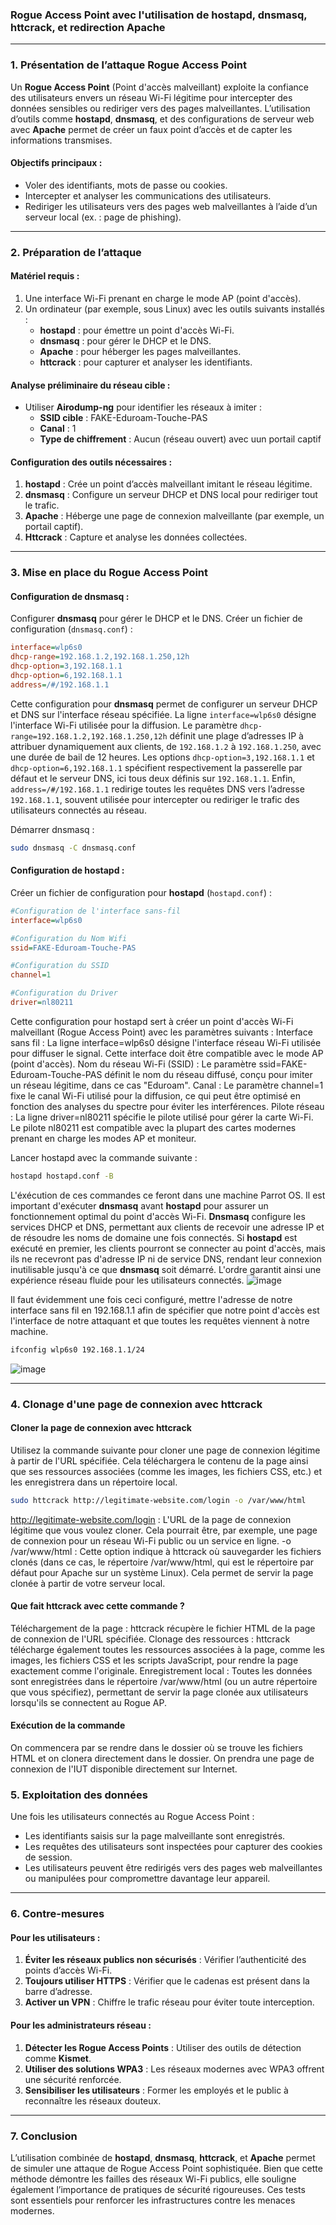 ### **Rogue Access Point avec l'utilisation de hostapd, dnsmasq, httcrack, et redirection Apache**
---
### 1. **Présentation de l’attaque Rogue Access Point**
Un **Rogue Access Point** (Point d'accès malveillant) exploite la confiance des utilisateurs envers un réseau Wi-Fi légitime pour intercepter des données sensibles ou rediriger vers des pages malveillantes. L’utilisation d’outils comme **hostapd**, **dnsmasq**, et des configurations de serveur web avec **Apache** permet de créer un faux point d’accès et de capter les informations transmises.

#### Objectifs principaux :
- Voler des identifiants, mots de passe ou cookies.
- Intercepter et analyser les communications des utilisateurs.
- Rediriger les utilisateurs vers des pages web malveillantes à l’aide d’un serveur local (ex. : page de phishing).

---

### 2. **Préparation de l’attaque**
#### **Matériel requis :**
1. Une interface Wi-Fi prenant en charge le mode AP (point d'accès).
2. Un ordinateur (par exemple, sous Linux) avec les outils suivants installés :
   - **hostapd** : pour émettre un point d'accès Wi-Fi.
   - **dnsmasq** : pour gérer le DHCP et le DNS.
   - **Apache** : pour héberger les pages malveillantes.
   - **httcrack** : pour capturer et analyser les identifiants.

#### **Analyse préliminaire du réseau cible :**
- Utiliser **Airodump-ng** pour identifier les réseaux à imiter :
  - **SSID cible** : FAKE-Eduroam-Touche-PAS
  - **Canal** : 1
  - **Type de chiffrement** : Aucun (réseau ouvert) avec uun portail captif

#### Configuration des outils nécessaires :
1. **hostapd** : Crée un point d’accès malveillant imitant le réseau légitime.
2. **dnsmasq** : Configure un serveur DHCP et DNS local pour rediriger tout le trafic.
3. **Apache** : Héberge une page de connexion malveillante (par exemple, un portail captif).
4. **Httcrack** : Capture et analyse les données collectées.

---
### 3. **Mise en place du Rogue Access Point**
#### **Configuration de dnsmasq :**
Configurer **dnsmasq** pour gérer le DHCP et le DNS. Créer un fichier de configuration (`dnsmasq.conf`) :
```ini
interface=wlp6s0
dhcp-range=192.168.1.2,192.168.1.250,12h
dhcp-option=3,192.168.1.1
dhcp-option=6,192.168.1.1
address=/#/192.168.1.1
```

Cette configuration pour **dnsmasq** permet de configurer un serveur DHCP et DNS sur l'interface réseau spécifiée. La ligne `interface=wlp6s0` désigne l'interface Wi-Fi utilisée pour la diffusion. Le paramètre `dhcp-range=192.168.1.2,192.168.1.250,12h` définit une plage d’adresses IP à attribuer dynamiquement aux clients, de `192.168.1.2` à `192.168.1.250`, avec une durée de bail de 12 heures. Les options `dhcp-option=3,192.168.1.1` et `dhcp-option=6,192.168.1.1` spécifient respectivement la passerelle par défaut et le serveur DNS, ici tous deux définis sur `192.168.1.1`. Enfin, `address=/#/192.168.1.1` redirige toutes les requêtes DNS vers l’adresse `192.168.1.1`, souvent utilisée pour intercepter ou rediriger le trafic des utilisateurs connectés au réseau. 

Démarrer dnsmasq :
```bash
sudo dnsmasq -C dnsmasq.conf
```

#### **Configuration de hostapd :**
Créer un fichier de configuration pour **hostapd** (`hostapd.conf`) :
```ini
#Configuration de l'interface sans-fil 
interface=wlp6s0

#Configuration du Nom Wifi
ssid=FAKE-Eduroam-Touche-PAS

#Configuration du SSID
channel=1

#Configuration du Driver
driver=nl80211
```
Cette configuration pour hostapd sert à créer un point d'accès Wi-Fi malveillant (Rogue Access Point) avec les paramètres suivants :
Interface sans fil : La ligne interface=wlp6s0 désigne l'interface réseau Wi-Fi utilisée pour diffuser le signal. Cette interface doit être compatible avec le mode AP (point d'accès).
Nom du réseau Wi-Fi (SSID) : Le paramètre ssid=FAKE-Eduroam-Touche-PAS définit le nom du réseau diffusé, conçu pour imiter un réseau légitime, dans ce cas "Eduroam".
Canal : Le paramètre channel=1 fixe le canal Wi-Fi utilisé pour la diffusion, ce qui peut être optimisé en fonction des analyses du spectre pour éviter les interférences.
Pilote réseau : La ligne driver=nl80211 spécifie le pilote utilisé pour gérer la carte Wi-Fi. Le pilote nl80211 est compatible avec la plupart des cartes modernes prenant en charge les modes AP et moniteur.


Lancer hostapd avec la commande suivante :
```bash
hostapd hostapd.conf -B
```
L'éxécution de ces commandes ce feront dans une machine Parrot OS. Il est important d'exécuter **dnsmasq** avant **hostapd** pour assurer un fonctionnement optimal du point d'accès Wi-Fi. **Dnsmasq** configure les services DHCP et DNS, permettant aux clients de recevoir une adresse IP et de résoudre les noms de domaine une fois connectés. Si **hostapd** est exécuté en premier, les clients pourront se connecter au point d'accès, mais ils ne recevront pas d'adresse IP ni de service DNS, rendant leur connexion inutilisable jusqu'à ce que **dnsmasq** soit démarré. L'ordre garantit ainsi une expérience réseau fluide pour les utilisateurs connectés.
![image](https://github.com/user-attachments/assets/7d8ff656-5782-4c27-93e8-ef286a9bb13b)

Il faut évidemment une fois ceci configuré, mettre l'adresse de notre interface sans fil en 192.168.1.1 afin de spécifier que notre point d'accès est l'interface de notre attaquant et que toutes les requêtes viennent à notre machine.
```bash
ifconfig wlp6s0 192.168.1.1/24
```
![image](https://github.com/user-attachments/assets/21dde581-3a47-4fa3-a1b2-b6e10eabf026)

---
### 4. **Clonage d'une page de connexion avec httcrack**

#### **Cloner la page de connexion avec httcrack**
Utilisez la commande suivante pour cloner une page de connexion légitime à partir de l'URL spécifiée. Cela téléchargera le contenu de la page ainsi que ses ressources associées (comme les images, les fichiers CSS, etc.) et les enregistrera dans un répertoire local.

```bash
sudo httcrack http://legitimate-website.com/login -o /var/www/html
```

http://legitimate-website.com/login : L'URL de la page de connexion légitime que vous voulez cloner. Cela pourrait être, par exemple, une page de connexion pour un réseau Wi-Fi public ou un service en ligne.
-o /var/www/html : Cette option indique à httcrack où sauvegarder les fichiers clonés (dans ce cas, le répertoire /var/www/html, qui est le répertoire par défaut pour Apache sur un système Linux). Cela permet de servir la page clonée à partir de votre serveur local.

#### **Que fait httcrack avec cette commande ?**
Téléchargement de la page : httcrack récupère le fichier HTML de la page de connexion de l'URL spécifiée.
Clonage des ressources : httcrack télécharge également toutes les ressources associées à la page, comme les images, les fichiers CSS et les scripts JavaScript, pour rendre la page exactement comme l'originale.
Enregistrement local : Toutes les données sont enregistrées dans le répertoire /var/www/html (ou un autre répertoire que vous spécifiez), permettant de servir la page clonée aux utilisateurs lorsqu'ils se connectent au Rogue AP.

#### **Exécution de la commande**
On commencera par se rendre dans le dossier où se trouve les fichiers HTML et on clonera directement dans le dossier. On prendra une page de connexion de l'IUT disponible directement sur Internet. 

### 5. **Exploitation des données**
Une fois les utilisateurs connectés au Rogue Access Point :
- Les identifiants saisis sur la page malveillante sont enregistrés.
- Les requêtes des utilisateurs sont inspectées pour capturer des cookies de session.
- Les utilisateurs peuvent être redirigés vers des pages web malveillantes ou manipulées pour compromettre davantage leur appareil.

---

### 6. **Contre-mesures**
#### **Pour les utilisateurs :**
1. **Éviter les réseaux publics non sécurisés** : Vérifier l’authenticité des points d’accès Wi-Fi.
2. **Toujours utiliser HTTPS** : Vérifier que le cadenas est présent dans la barre d’adresse.
3. **Activer un VPN** : Chiffre le trafic réseau pour éviter toute interception.

#### **Pour les administrateurs réseau :**
1. **Détecter les Rogue Access Points** : Utiliser des outils de détection comme **Kismet**.
2. **Utiliser des solutions WPA3** : Les réseaux modernes avec WPA3 offrent une sécurité renforcée.
3. **Sensibiliser les utilisateurs** : Former les employés et le public à reconnaître les réseaux douteux.

---

### 7. **Conclusion**
L’utilisation combinée de **hostapd**, **dnsmasq**, **httcrack**, et **Apache** permet de simuler une attaque de Rogue Access Point sophistiquée. Bien que cette méthode démontre les failles des réseaux Wi-Fi publics, elle souligne également l’importance de pratiques de sécurité rigoureuses. Ces tests sont essentiels pour renforcer les infrastructures contre les menaces modernes.

